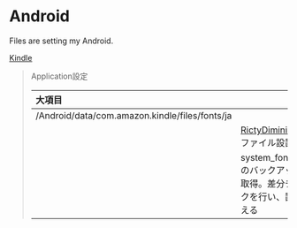 Android
===

Files are setting my Android.

[Kindle](https://play.google.com/store/apps/details?id=com.amazon.kindle&hl=ja)
> Application設定
>
> |大項目                                        |                                                                           |
> |:---------------------------------------------|:--------------------------------------------------------------------------|
> |/Android/data/com.amazon.kindle/files/fonts/ja|                                                                           |
> |                                              |[RictyDiminished](https://github.com/yascentur/RictyDiminished)ファイル設置|
> |                                              |system_fonts.xmlのバックアップを取得。差分チェックを行い、置き換える       |

